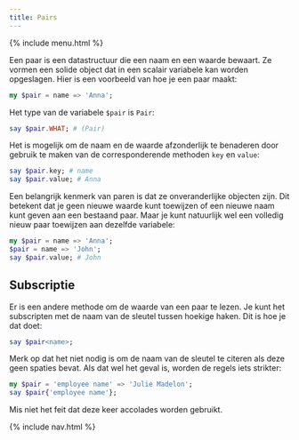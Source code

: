 ```yaml
---
title: Pairs
---
```


{% include menu.html %}

Een paar is een datastructuur die een naam en een waarde bewaart. Ze vormen een solide object dat in een scalair variabele kan worden opgeslagen. Hier is een voorbeeld van hoe je een paar maakt:

```raku
my $pair = name => 'Anna';
```

Het type van de variabele `$pair` is `Pair`:

```raku
say $pair.WHAT; # (Pair)
```

Het is mogelijk om de naam en de waarde afzonderlijk te benaderen door gebruik te maken van de corresponderende methoden `key` en `value`:

```raku
say $pair.key; # name
say $pair.value; # Anna
```

Een belangrijk kenmerk van paren is dat ze onveranderlijke objecten zijn. Dit betekent dat je geen nieuwe waarde kunt toewijzen of een nieuwe naam kunt geven aan een bestaand paar. Maar je kunt natuurlijk wel een volledig nieuw paar toewijzen aan dezelfde variabele:

```raku
my $pair = name => 'Anna';
$pair = name => 'John';
say $pair.value; # John
```

## Subscriptie

Er is een andere methode om de waarde van een paar te lezen. Je kunt het subscripten met de naam van de sleutel tussen hoekige haken. Dit is hoe je dat doet:

```raku
say $pair<name>;
```

Merk op dat het niet nodig is om de naam van de sleutel te citeren als deze geen spaties bevat. Als dat wel het geval is, worden de regels iets strikter:

```raku
my $pair = 'employee name' => 'Julie Madelon';
say $pair{'employee name'};
```

Mis niet het feit dat deze keer accolades worden gebruikt.

{% include nav.html %}